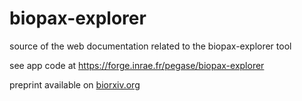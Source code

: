 # biopax-explorer
source of the web documentation related to the biopax-explorer tool

see app code at https://forge.inrae.fr/pegase/biopax-explorer

preprint available  on  <a href="https://www.biorxiv.org/content/10.1101/2024.09.18.613626v1">biorxiv.org</a>
